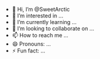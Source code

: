 - 👋 Hi, I’m @SweetArctic
- 👀 I’m interested in ...
- 🌱 I’m currently learning ...
- 💞️ I’m looking to collaborate on ...
- 📫 How to reach me ...
- 😄 Pronouns: ...
- ⚡ Fun fact: ...

<!---
SweetArctic/SweetArctic is a ✨ special ✨ repository because its `README.md` (this file) appears on your GitHub profile.
You can click the Preview link to take a look at your changes.
--->
